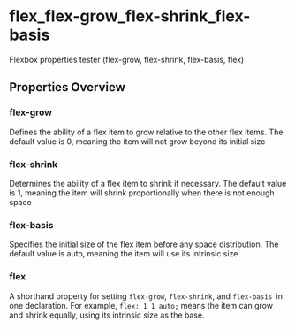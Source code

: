 # flex_flex-grow_flex-shrink_flex-basis
Flexbox properties tester (flex-grow, flex-shrink, flex-basis, flex)

## Properties Overview
### flex-grow
Defines the ability of a flex item to grow relative to the other flex items. The default value is 0, meaning the item will not grow beyond its initial size

### flex-shrink
Determines the ability of a flex item to shrink if necessary. The default value is 1, meaning the item will shrink proportionally when there is not enough space

### flex-basis
Specifies the initial size of the flex item before any space distribution. The default value is auto, meaning the item will use its intrinsic size

### flex
A shorthand property for setting `flex-grow`, `flex-shrink`, and `flex-basis `in one declaration. For example, `flex: 1 1 auto;` means the item can grow and shrink equally, using its intrinsic size as the base.